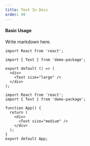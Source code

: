 ```yaml
---
title: Text In Docs
order: 99
---
```


#### Basic Usage

Write markdown here.

```tsx
import React from 'react';

import { Text } from 'demo-package';

export default () => (
  <div>
    <Text size="large" />
  </div>
);
```

```tsx
import React from 'react';
import { Text } from 'demo-package';

function App() {
  return (
    <div>
      <Text size="medium" />
    </div>
  );
}
export default App;
```
